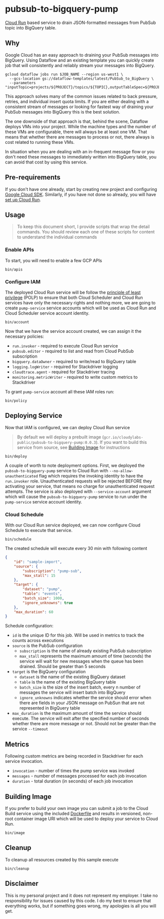 # pubsub-to-bigquery-pump

[Cloud Run](https://cloud.google.com/run/) based service to drain JSON-formatted messages from PubSub topic into BigQuery table.

## Why

Google Cloud has an easy approach to draining your PubSub messages into BigQuery. Using   Dataflow and an existing template you can quickly create job that will consistently and reliably stream your messages into BigQuery.

```shell
gcloud dataflow jobs run $JOB_NAME --region us-west1 \
  --gcs-location gs://dataflow-templates/latest/PubSub_to_BigQuery \
  --parameters "inputTopic=projects/${PROJECT}/topics/${TOPIC},outputTableSpec=${PROJECT}:${DATASET}.${TABLE}"
```

This approach solves many of the common issues related to back pressure, retries, and individual insert quota limits. If you are either dealing with a consistent stream of messages or looking for fastest way of draining your PubSub messages into BigQuery this is the best solution.

The one downside of that approach is that, behind the scene, Dataflow deploys VMs into your project. While the machine types and the number of these VMs are configurable, there will always be at least one VM. That means that whether there are messages to process or not, there always is cost related to running these VMs.

In situation when you are dealing with an in-frequent message flow or you don't need these messages to immediately written into BigQuery table, you can avoid that cost by using this service.

## Pre-requirements

If you don't have one already, start by creating new project and configuring [Google Cloud SDK](https://cloud.google.com/sdk/docs/). Similarly, if you have not done so already, you will have [set up Cloud Run](https://cloud.google.com/run/docs/setup).

## Usage

> To keep this document short, I provide scripts that wrap the detail commands. You should review each one of these scripts for content to understand the individual commands

### Enable APIs

To start, you will need to enable a few GCP APIs

```shell
bin/apis
```

### Configure IAM

The deployed Cloud Run service will be follow the [principle of least privilege](https://searchsecurity.techtarget.com/definition/principle-of-least-privilege-POLP) (POLP) to ensure that both Cloud Scheduler and Cloud Run services have only the necessary rights and nothing more, we are going to create `pump-service` service accounts which will be used as Cloud Run and Cloud Scheduler service account identity.

```shell
bin/account
```

Now that we have the service account created, we can assign it the necessary policies:

* `run.invoker` - required to execute Cloud Run service
* `pubsub.editor` - required to list and read from Cloud PubSub subscription
* `bigquery.dataOwner` - required to write/read to BigQuery table
* `logging.logWriter` - required for Stackdriver logging
* `cloudtrace.agent` - required for Stackdriver tracing
* `monitoring.metricWriter` - required to write custom metrics to Stackdriver

To grant `pump-service` account all these IAM roles run:

```shell
bin/policy
```

## Deploying Service

Now that IAM is configured, we can deploy Cloud Run service

> By default we will deploy a prebuilt image (`gcr.io/cloudylabs-public/pubsub-to-bigquery-pump:0.0.3`). If you want to build this service from source, see [Building Image](#building-image) for instructions

```shell
bin/deploy
```

A couple of worth to note deployment options. First, we deployed the `pubsub-to-bigquery-pump` service to Cloud Run with `--no-allow-unauthenticated` flag which requires the invoking identity to have the `run.invoker` role. Unauthenticated requests will be rejected BEFORE they activating your service, that means no charge for unauthenticated request attempts. The service is also deployed with `--service-account` argument which will cause the `pubsub-to-bigquery-pump` service to run under the `pump-service` service account identity.

### Cloud Schedule

With our Cloud Run service deployed, we can now configure Cloud Schedule to execute that service.

```shell
bin/schedule
```

The created schedule will execute every 30 min with following content

```json
{
    "id": "sample-import",
    "source": {
        "subscription": "pump-sub",
        "max_stall": 15
    },
    "target": {
        "dataset": "pump",
        "table": "events",
        "batch_size": 1000,
        "ignore_unknowns": true
    },
    "max_duration": 60
}
```

Schedule configuration:

* `id` is the unique ID for this job. Will be used in metrics to track the counts across executions
* `source` is the PubSub configuration
  * `subscription` is the name of already existing PubSub subscription
  * `max_stall` represents the maximum amount of time (seconds) the service will wait for new messages when the queue has been drained. Should be greater than 5 seconds
* `target` is the BigQuery configuration
  * `dataset` is the name of the existing BigQuery dataset
  * `table` is the name of the existing BigQuery table
  * `batch_size` is the size of the insert batch, every n number of messages the service will insert batch into BigQuery
  * `ignore_unknowns` indicates whether the service should error when there are fields in your JSON message on PubSun that are not represented in BigQuery table
* `max_duration` is the maximum amount of time the service should execute. The service will exit after the specified number of seconds whether there are more message or not. Should not be greater than the service `--timeout`


## Metrics

Following custom metrics are being recorded in Stackdriver for each service invocation.

* `invocation` - number of times the pump service was invoked
* `messages` - number of messages processed for each job invocation
* `duration` - total duration (in seconds) of each job invocation


## Building Image

If you prefer to build your own image you can submit a job to the Cloud Build service using the included [Dockerfile](./Dockerfile) and results in versioned, non-root container image URI which will be used to deploy your service to Cloud Run.

```shell
bin/image
```

## Cleanup

To cleanup all resources created by this sample execute

```shell
bin/cleanup
```

## Disclaimer

This is my personal project and it does not represent my employer. I take no responsibility for issues caused by this code. I do my best to ensure that everything works, but if something goes wrong, my apologies is all you will get.


